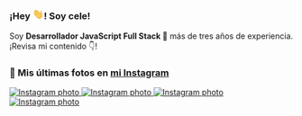 <h3>¡Hey <img src="https://raw.githubusercontent.com/ABSphreak/ABSphreak/master/gifs/Hi.gif" width="20px" decondig="async">! Soy cele!</h3>

<p>Soy <strong>Desarrollador JavaScript Full Stack 🚀</strong> más de tres años de experiencia.<br />¡Revisa mi contenido 👇!</p>

### 📸 Mis últimas fotos en [mi Instagram](https://instagram.com/cele)


<a href='https://instagram.com/p/C1UpuSGLQiG' target='_blank'>
  <img width='20%' src='https://instagram.fman7-1.fna.fbcdn.net/v/t51.29350-15/412513918_1325803934584302_4400498733289087214_n.jpg?stp=dst-jpg_e15&_nc_ht=instagram.fman7-1.fna.fbcdn.net&_nc_cat=106&_nc_ohc=ynDLmbOk0PEQ7kNvgFLq0U_&edm=APU89FABAAAA&ccb=7-5&oh=00_AYAC3EcdWC9y3tj785roFfZWxLNY9O7QX2EcyQtWiEYO3A&oe=6661A69D&_nc_sid=bc0c2c' alt='Instagram photo' />
</a>
<a href='https://instagram.com/p/CzMY3lzxgmx' target='_blank'>
  <img width='20%' src='https://instagram.fman7-1.fna.fbcdn.net/v/t51.29350-15/398916226_819142863293745_2426123683154743297_n.webp?stp=dst-jpg_e35&_nc_ht=instagram.fman7-1.fna.fbcdn.net&_nc_cat=109&_nc_ohc=jHwcpx6IZ_EQ7kNvgHILCdr&edm=APU89FABAAAA&ccb=7-5&oh=00_AYA5KgGVH0y3jZ-54mLbA1T2h7i6uIgN48BjdFIHcWDv7w&oe=6661A58C&_nc_sid=bc0c2c' alt='Instagram photo' />
</a>
<a href='https://instagram.com/p/CygbQv4uqxM' target='_blank'>
  <img width='20%' src='https://instagram.fman7-1.fna.fbcdn.net/v/t51.29350-15/391525959_236593062741789_5868561716480810596_n.webp?stp=dst-jpg_e35&_nc_ht=instagram.fman7-1.fna.fbcdn.net&_nc_cat=109&_nc_ohc=kR2hTVn9jogQ7kNvgFwp9lk&edm=APU89FABAAAA&ccb=7-5&oh=00_AYA3V2hpmEpbnljtqYiH0mp-dnM1DqTWGjhPr7lxhuz4jg&oe=6661ABC8&_nc_sid=bc0c2c' alt='Instagram photo' />
</a>
<a href='https://instagram.com/p/CxTmOF6vN8M' target='_blank'>
  <img width='20%' src='https://instagram.fman7-1.fna.fbcdn.net/v/t51.29350-15/378565944_323878180141713_8920720304536029091_n.jpg?stp=dst-jpg_e15&_nc_ht=instagram.fman7-1.fna.fbcdn.net&_nc_cat=109&_nc_ohc=NcjrFAxnVwkQ7kNvgEuxwL_&edm=APU89FABAAAA&ccb=7-5&oh=00_AYB0yyyOsFfqShzZZLv-QzRDiVEUWLcJxRgTduEi7WsZAA&oe=6661A592&_nc_sid=bc0c2c' alt='Instagram photo' />
</a>
